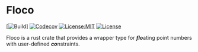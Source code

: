 # Floco

[![Build](https://github.com/RileyLeff/floco/blob/main/.github/workflows/rust.yml/badge.svg)]
[![Codecov](https://codecov.io/gh/RileyLeff/floco/graph/badge.svg?token=CEAG74DDK9)](https://codecov.io/gh/RileyLeff/floco)
[![License:MIT](https://img.shields.io/badge/License-MIT-yellow.svg)](https://opensource.org/licenses/MIT)
[![License](https://img.shields.io/badge/License-Apache_2.0-blue.svg)](https://opensource.org/licenses/Apache-2.0)


Floco is a rust crate that provides a wrapper type for ***flo***ating point numbers with user-defined ***co***nstraints.

